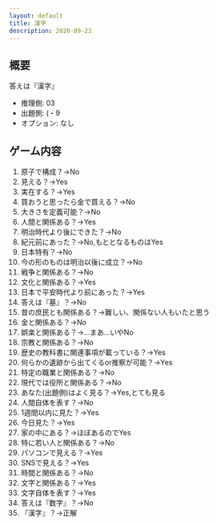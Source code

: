 ```yaml
---
layout: default
title: 漢字
description: 2020-09-23
---
```


## 概要

答えは『漢字』

- 推理側: 03
- 出題側: (・9
- オプション: なし

## ゲーム内容

1. 原子で構成？→No
2. 見える？→Yes
3. 実在する？→Yes
4. 買おうと思ったら金で買える？→No
5. 大きさを定義可能？→No
6. 人間と関係ある？→Yes
7. 明治時代より後にできた？→No
8. 紀元前にあった？→No,もととなるものはYes
9. 日本特有？→No
10. 今の形のものは明治以後に成立？→No
11. 戦争と関係ある？→No
12. 文化と関係ある？→Yes
13. 日本で平安時代より前にあった？→Yes
14. 答えは『墓』？→No
15. 昔の庶民とも関係ある？→難しい、関係ない人もいたと思う
16. 金と関係ある？→No
17. 娯楽と関係ある？→…まあ…いやNo
18. 宗教と関係ある？→No
19. 歴史の教科書に関連事項が載っている？→Yes
20. 何らかの遺跡から出てくるor推察が可能？→Yes
21. 特定の職業と関係ある？→No
22. 現代では役所と関係ある？→No
23. あなた(出題側)はよく見る？→Yes,とても見る
24. 人間自体を表す？→No
25. 1週間以内に見た？→Yes
26. 今日見た？→Yes
27. 家の中にある？→ほぼあるのでYes
28. 特に若い人と関係ある？→No
29. パソコンで見える？→Yes
30. SNSで見える？→Yes
31. 時間と関係ある？→No
32. 文字と関係ある？→Yes
33. 文字自体を表す？→Yes
34. 答えは『数字』？→No
35. 『漢字』？→正解
